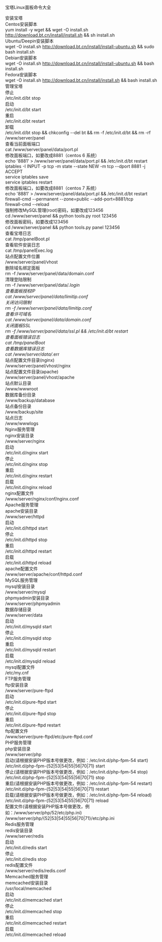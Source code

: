 宝塔Linux面板命令大全

安装宝塔  
Centos安装脚本  
yum install -y wget && wget -O install.sh http://download.bt.cn/install/install.sh && sh install.sh  
Ubuntu/Deepin安装脚本  
wget -O install.sh http://download.bt.cn/install/install-ubuntu.sh && sudo bash install.sh  
Debian安装脚本  
wget -O install.sh http://download.bt.cn/install/install-ubuntu.sh && bash install.sh  
Fedora安装脚本  
wget -O install.sh http://download.bt.cn/install/install.sh && bash install.sh  
管理宝塔  
停止  
/etc/init.d/bt stop  
启动  
/etc/init.d/bt start  
重启  
/etc/init.d/bt restart  
卸载  
/etc/init.d/bt stop && chkconfig --del bt && rm -f /etc/init.d/bt && rm -rf /www/server/panel  
查看当前面板端口  
cat /www/server/panel/data/port.pl  
修改面板端口，如要改成8881（centos 6 系统）  
echo '8881' > /www/server/panel/data/port.pl && /etc/init.d/bt restart  
iptables -I INPUT -p tcp -m state --state NEW -m tcp --dport 8881 -j ACCEPT  
service iptables save  
service iptables restart  
修改面板端口，如要改成8881（centos 7 系统）  
echo '8881' > /www/server/panel/data/port.pl && /etc/init.d/bt restart  
firewall-cmd --permanent --zone=public --add-port=8881/tcp  
firewall-cmd --reload  
强制修改MySQL管理(root)密码，如要改成123456  
cd /www/server/panel && python tools.py root 123456  
修改面板密码，如要改成123456  
cd /www/server/panel && python tools.py panel 123456  
查看宝塔日志  
cat /tmp/panelBoot.pl  
查看软件安装日志  
cat /tmp/panelExec.log  
站点配置文件位置  
/www/server/panel/vhost  
删除域名绑定面板  
rm -f /www/server/panel/data/domain.conf  
清理登陆限制  
rm -f /www/server/panel/data/*.login  
查看面板授权IP  
cat /www/server/panel/data/limitip.conf  
关闭访问限制  
rm -f /www/server/panel/data/limitip.conf  
查看许可域名  
cat /www/server/panel/data/domain.conf  
关闭面板SSL  
rm -f /www/server/panel/data/ssl.pl && /etc/init.d/bt restart  
查看面板错误日志  
cat /tmp/panelBoot  
查看数据库错误日志  
cat /www/server/data/*.err  
站点配置文件目录(nginx)  
/www/server/panel/vhost/nginx  
站点配置文件目录(apache)  
/www/server/panel/vhost/apache  
站点默认目录  
/www/wwwroot  
数据库备份目录  
/www/backup/database  
站点备份目录  
/www/backup/site  
站点日志  
/www/wwwlogs  
Nginx服务管理  
nginx安装目录  
/www/server/nginx  
启动  
/etc/init.d/nginx start  
停止  
/etc/init.d/nginx stop  
重启  
/etc/init.d/nginx restart  
启载  
/etc/init.d/nginx reload  
nginx配置文件  
/www/server/nginx/conf/nginx.conf  
Apache服务管理  
apache安装目录  
/www/server/httpd  
启动  
/etc/init.d/httpd start  
停止  
/etc/init.d/httpd stop  
重启  
/etc/init.d/httpd restart  
启载  
/etc/init.d/httpd reload  
apache配置文件  
/www/server/apache/conf/httpd.conf  
MySQL服务管理  
mysql安装目录  
/www/server/mysql  
phpmyadmin安装目录  
/www/server/phpmyadmin  
数据存储目录  
/www/server/data  
启动  
/etc/init.d/mysqld start  
停止  
/etc/init.d/mysqld stop  
重启  
/etc/init.d/mysqld restart  
启载  
/etc/init.d/mysqld reload  
mysql配置文件  
/etc/my.cnf  
FTP服务管理  
ftp安装目录  
/www/server/pure-ftpd  
启动  
/etc/init.d/pure-ftpd start  
停止  
/etc/init.d/pure-ftpd stop  
重启  
/etc/init.d/pure-ftpd restart  
ftp配置文件  
/www/server/pure-ftpd/etc/pure-ftpd.conf  
PHP服务管理  
php安装目录  
/www/server/php  
启动(请根据安装PHP版本号做更改，例如：/etc/init.d/php-fpm-54 start)  
/etc/init.d/php-fpm-{52|53|54|55|56|70|71} start  
停止(请根据安装PHP版本号做更改，例如：/etc/init.d/php-fpm-54 stop)  
/etc/init.d/php-fpm-{52|53|54|55|56|70|71} stop  
重启(请根据安装PHP版本号做更改，例如：/etc/init.d/php-fpm-54 restart)  
/etc/init.d/php-fpm-{52|53|54|55|56|70|71} restart  
启载(请根据安装PHP版本号做更改，例如：/etc/init.d/php-fpm-54 reload)  
/etc/init.d/php-fpm-{52|53|54|55|56|70|71} reload  
配置文件(请根据安装PHP版本号做更改，例如：/www/server/php/52/etc/php.ini)  
/www/server/php/{52|53|54|55|56|70|71}/etc/php.ini  
Redis服务管理  
redis安装目录  
/www/server/redis  
启动  
/etc/init.d/redis start  
停止  
/etc/init.d/redis stop  
redis配置文件  
/www/server/redis/redis.conf  
Memcached服务管理  
memcached安装目录  
/usr/local/memcached  
启动  
/etc/init.d/memcached start  
停止  
/etc/init.d/memcached stop  
重启  
/etc/init.d/memcached restart  
启载  
/etc/init.d/memcached reload  
